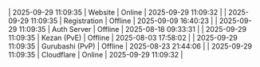 | 2025-09-29 11:09:35 | Website | Online | 2025-09-29 11:09:32 |
| 2025-09-29 11:09:35 | Registration | Offline | 2025-09-09 16:40:23 |
| 2025-09-29 11:09:35 | Auth Server | Offline | 2025-08-18 09:33:31 |
| 2025-09-29 11:09:35 | Kezan (PvE) | Offline | 2025-08-03 17:58:02 |
| 2025-09-29 11:09:35 | Gurubashi (PvP) | Offline | 2025-08-23 21:44:06 |
| 2025-09-29 11:09:35 | Cloudflare | Online | 2025-09-29 11:09:32 |
